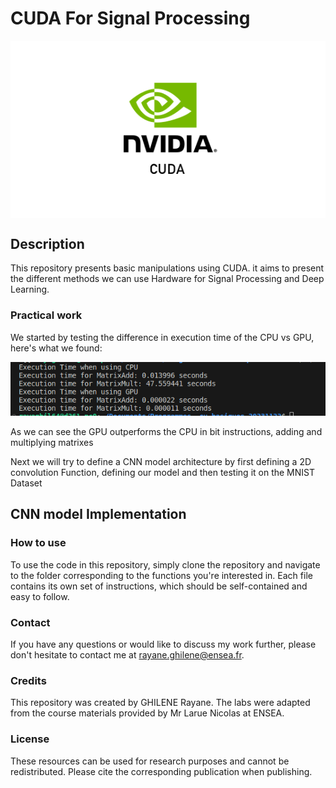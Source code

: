 # CUDA For Signal Processing


<div align="center">
    <img src="https://github.com/rayaneghilene/CUDA/blob/main/Cuda.png" alt="cuda" style="display: block; margin: 0 auto;">
</div>




## Description
This repository presents basic manipulations using CUDA. it aims to present the different methods we can use Hardware for Signal Processing and Deep Learning.




### Practical work
We started by testing the difference in execution time of the CPU vs GPU, here's what we found:

![CPU_vs_GPU](https://github.com/rayaneghilene/CUDA/blob/main/Screenshot%20from%202023-12-06%2016-51-21.png)

As we can see the GPU outperforms the CPU in bit instructions, adding and multiplying matrixes 

Next we will try to define a CNN model architecture by first defining a 2D convolution Function, defining our model and then testing it on the MNIST Dataset
## CNN model Implementation





### How to use
To use the code in this repository, simply clone the repository and navigate to the folder corresponding to the functions you're interested in. Each file contains its own set of instructions, which should be self-contained and easy to follow.


### Contact
If you have any questions or would like to discuss my work further, please don't hesitate to contact me at rayane.ghilene@ensea.fr.


### Credits
This repository was created by GHILENE Rayane. The labs were adapted from the course materials provided by Mr Larue Nicolas at ENSEA.


### License
These resources can be used for research purposes and cannot be redistributed. Please cite the corresponding publication when publishing.
